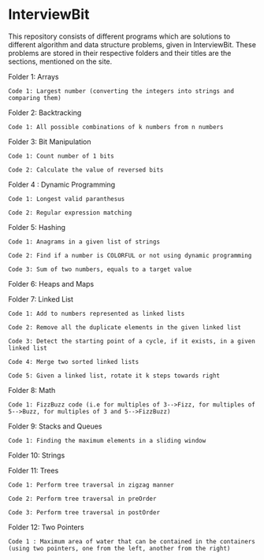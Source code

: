 # InterviewBit

This repository consists of different programs which are solutions to different algorithm and data structure problems, given in InterviewBit. These problems are stored in their respective folders and their titles are the sections, mentioned on the site.

Folder 1: Arrays

    Code 1: Largest number (converting the integers into strings and comparing them)
    
Folder 2: Backtracking

    Code 1: All possible combinations of k numbers from n numbers

Folder 3: Bit Manipulation

    Code 1: Count number of 1 bits
    
    Code 2: Calculate the value of reversed bits

Folder 4 : Dynamic Programming

    Code 1: Longest valid paranthesus
    
    Code 2: Regular expression matching

Folder 5: Hashing

    Code 1: Anagrams in a given list of strings
    
    Code 2: Find if a number is COLORFUL or not using dynamic programming
    
    Code 3: Sum of two numbers, equals to a target value

Folder 6: Heaps and Maps

Folder 7: Linked List

    Code 1: Add to numbers represented as linked lists

    Code 2: Remove all the duplicate elements in the given linked list

    Code 3: Detect the starting point of a cycle, if it exists, in a given linked list

    Code 4: Merge two sorted linked lists

    Code 5: Given a linked list, rotate it k steps towards right
    
Folder 8: Math

    Code 1: FizzBuzz code (i.e for multiples of 3-->Fizz, for multiples of 5-->Buzz, for multiples of 3 and 5-->FizzBuzz)

Folder 9: Stacks and Queues

    Code 1: Finding the maximum elements in a sliding window

Folder 10: Strings

Folder 11: Trees

    Code 1: Perform tree traversal in zigzag manner
    
    Code 2: Perform tree traversal in preOrder
    
    Code 3: Perform tree traversal in postOrder

Folder 12: Two Pointers

    Code 1 : Maximum area of water that can be contained in the containers (using two pointers, one from the left, another from the right)


